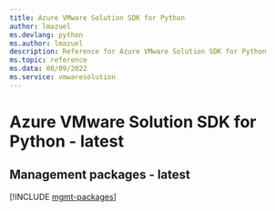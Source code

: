 ```yaml
---
title: Azure VMware Solution SDK for Python
author: lmazuel
ms.devlang: python
ms.author: lmazuel
description: Reference for Azure VMware Solution SDK for Python
ms.topic: reference
ms.data: 08/09/2022
ms.service: vmwaresolution
---
```

# Azure VMware Solution SDK for Python - latest

## Management packages - latest
[!INCLUDE [mgmt-packages](vmware-solution-mgmt-index.md)]